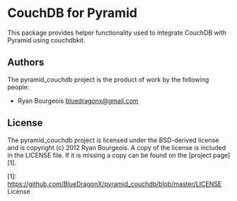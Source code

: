 
CouchDB for Pyramid
===================

This package provides helper functionality used to integrate CouchDB with
Pyramid using couchdbkit.


Authors
-------

The pyramid_couchdb project is the product of work by the following people:

- Ryan Bourgeois <bluedragonx@gmail.com>


License
-------

The pyramid_couchdb project is licensed under the BSD-derived license and is
copyright (c) 2012 Ryan Bourgeois. A copy of the license is included in the
LICENSE file. If it is missing a copy can be found on the [project page][1].


[1]: https://github.com/BlueDragonX/pyramid_couchdb/blob/master/LICENSE License

